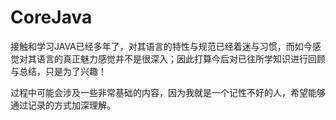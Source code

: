 # CoreJava
接触和学习JAVA已经多年了，对其语言的特性与规范已经着迷与习惯，而如今感觉对其语言的真正魅力感觉并不是很深入；因此打算今后对已往所学知识进行回顾与总结，只是为了兴趣！

过程中可能会涉及一些非常基础的内容，因为我就是一个记性不好的人，希望能够通过记录的方式加深理解。